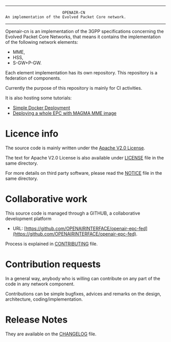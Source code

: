 ------------------------------------------------------------------------------

                             OPENAIR-CN
    An implementation of the Evolved Packet Core network.

------------------------------------------------------------------------------

  Openair-cn is an implementation of the 3GPP specifications concerning the
  Evolved Packet Core Networks, that means it contains the implementation of the
  following network elements:

  * MME,
  * HSS,
  * S-GW+P-GW.

  Each element implementation has its own repository. This repository is a federation of components.

  Currently the purpose of this repository is mainly for CI activities.

  It is also hosting some tutorials:

  - [Simple Docker Deployment](./docs/DEPLOY_HOME.md)
  - [Deploying a whole EPC with MAGMA MME image](docs/DEPLOY_HOME_MAGMA_MME.md)

# Licence info

  The source code is mainly written under the [Apache V2.0 License](http://www.apache.org/licenses/LICENSE-2.0).

  The text for Apache V2.0 License is also available under [LICENSE](LICENSE) file in the same directory.

  For more details on third party software, please read the [NOTICE](NOTICE) file in the same directory.

# Collaborative work

  This source code is managed through a GITHUB, a collaborative development platform

  *  URL: [https://github.com/OPENAIRINTERFACE/openair-epc-fed](https://github.com/OPENAIRINTERFACE/openair-epc-fed).

  Process is explained in [CONTRIBUTING](CONTRIBUTING.md) file.

# Contribution requests

  In a general way, anybody who is willing can contribute on any part of the
  code in any network component.

  Contributions can be simple bugfixes, advices and remarks on the design,
  architecture, coding/implementation.

# Release Notes

  They are available on the [CHANGELOG](CHANGELOG.md) file.
